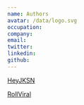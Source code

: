 ```yaml
---
name: Authors
avatar: /data/logo.svg
occupation: 
company:
email:
twitter: 
linkedin: 
github: 
---
```


[HeyJKSN](http://blog.yasifys.tk/authors/heyjksn)


[RollViral](http://blog.yasifys.tk/authors/rollviral)
